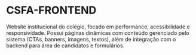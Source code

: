 # CSFA-FRONTEND
Website institucional do colégio, focado em performance, acessibilidade e responsividade. Possui páginas dinâmicas com conteúdo gerenciado pelo sistema (CTAs, banners, imagens, textos), além de integração com o backend para área de candidatos e formulários.

